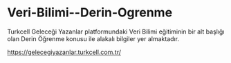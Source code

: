 # Veri-Bilimi--Derin-Ogrenme
Turkcell Geleceği Yazanlar platformundaki Veri Bilimi eğitiminin bir alt başlığı olan Derin Öğrenme konusu ile alakalı bilgiler yer almaktadır.

https://gelecegiyazanlar.turkcell.com.tr/
